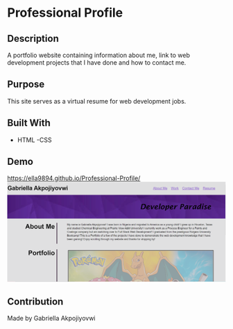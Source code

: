 # Professional Profile
## Description
A portfolio website containing information about me, link to web development projects that I have done and how to contact me.

## Purpose
This site serves as a virtual resume for web development jobs.

## Built With
- HTML
-CSS

## Demo
https://ella9894.github.io/Professional-Profile/
![Portfolio screenshot](./assets/images/Portfolio.png)
## Contribution
Made by Gabriella Akpojiyovwi
